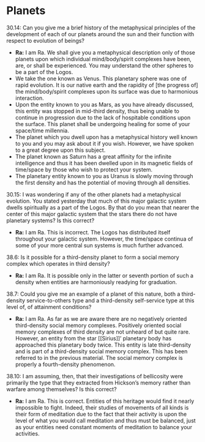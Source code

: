 # Planets
30.14: Can you give me a brief history of the metaphysical principles of the development of each of our planets around the sun and their function with respect to evolution of beings?
- **Ra:** I am Ra. We shall give you a metaphysical description only of those planets upon which individual mind/body/spirit complexes have been, are, or shall be experienced. You may understand the other spheres to be a part of the Logos.
- We take the one known as Venus. This planetary sphere was one of rapid evolution. It is our native earth and the rapidity of [the progress of] the mind/body/spirit complexes upon its surface was due to harmonious interaction.
- Upon the entity known to you as Mars, as you have already discussed, this entity was stopped in mid-third density, thus being unable to continue in progression due to the lack of hospitable conditions upon the surface. This planet shall be undergoing healing for some of your space/time millennia.
- The planet which you dwell upon has a metaphysical history well known to you and you may ask about it if you wish. However, we have spoken to a great degree upon this subject.
- The planet known as Saturn has a great affinity for the infinite intelligence and thus it has been dwelled upon in its magnetic fields of time/space by those who wish to protect your system.
- The planetary entity known to you as Uranus is slowly moving through the first density and has the potential of moving through all densities.

30.15: I was wondering if any of the other planets had a metaphysical evolution. You stated yesterday that much of this major galactic system dwells spiritually as a part of the Logos. By that do you mean that nearer the center of this major galactic system that the stars there do not have planetary systems? Is this correct?
- **Ra:** I am Ra. This is incorrect. The Logos has distributed itself throughout your galactic system. However, the time/space continua of some of your more central sun systems is much further advanced.

38.6: Is it possible for a third-density planet to form a social memory complex which operates in third density?
- **Ra:** I am Ra. It is possible only in the latter or seventh portion of such a density when entities are harmoniously readying for graduation.

38.7: Could you give me an example of a planet of this nature, both a third-density service-to-others type and a third-density self-service type at this level of, of attainment conditions?
- **Ra:** I am Ra. As far as we are aware there are no negatively oriented third-density social memory complexes. Positively oriented social memory complexes of third density are not unheard of but quite rare. However, an entity from the star [[Sirius]]’ planetary body has approached this planetary body twice. This entity is late third-density and is part of a third-density social memory complex. This has been referred to in the previous material. The social memory complex is properly a fourth-density phenomenon.

38.10: I am assuming, then, that their investigations of bellicosity were primarily the type that they extracted from Hickson’s memory rather than warfare among themselves? Is this correct?
- **Ra:** I am Ra. This is correct. Entities of this heritage would find it nearly impossible to fight. Indeed, their studies of movements of all kinds is their form of meditation due to the fact that their activity is upon the level of what you would call meditation and thus must be balanced, just as your entities need constant moments of meditation to balance your activities.